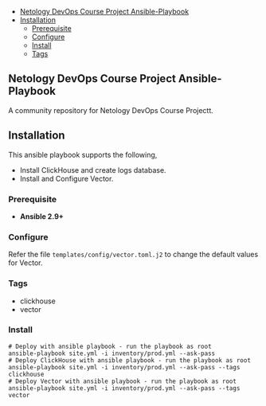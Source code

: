 - [Netology DevOps Course Project Ansible-Playbook](#netology-devops-course-project-ansible-playbook)
- [Installation](#installation)
  - [Prerequisite](#prerequisite)
  - [Configure](#configure)
  - [Install](#install)
  - [Tags](#tags)

## Netology DevOps Course Project Ansible-Playbook

A community repository for Netology DevOps Course Projectt.

## Installation
This ansible playbook supports the following,
- Install ClickHouse and create logs database.
- Install and Configure Vector.

### Prerequisite
- **Ansible 2.9+**

### Configure
Refer the file `templates/config/vector.toml.j2` to change the default values for Vector.

### Tags
- clickhouse
- vector

### Install
    # Deploy with ansible playbook - run the playbook as root
    ansible-playbook site.yml -i inventory/prod.yml --ask-pass
    # Deploy ClickHouse with ansible playbook - run the playbook as root
    ansible-playbook site.yml -i inventory/prod.yml --ask-pass --tags clickhouse
    # Deploy Vector with ansible playbook - run the playbook as root
    ansible-playbook site.yml -i inventory/prod.yml --ask-pass --tags vector

